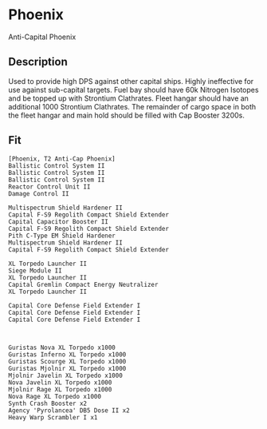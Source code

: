 # Phoenix

Anti-Capital Phoenix

## Description

Used to provide high DPS against other capital ships.  Highly ineffective for use against sub-capital targets.  Fuel bay should have 60k Nitrogen Isotopes and be topped up with Strontium Clathrates. Fleet hangar should have an additional 1000 Strontium Clathrates.  The remainder of cargo space in both the fleet hangar and main hold should be filled with Cap Booster 3200s.

## Fit
```
[Phoenix, T2 Anti-Cap Phoenix]
Ballistic Control System II
Ballistic Control System II
Ballistic Control System II
Reactor Control Unit II
Damage Control II

Multispectrum Shield Hardener II
Capital F-S9 Regolith Compact Shield Extender
Capital Capacitor Booster II
Capital F-S9 Regolith Compact Shield Extender
Pith C-Type EM Shield Hardener
Multispectrum Shield Hardener II
Capital F-S9 Regolith Compact Shield Extender

XL Torpedo Launcher II
Siege Module II
XL Torpedo Launcher II
Capital Gremlin Compact Energy Neutralizer
XL Torpedo Launcher II

Capital Core Defense Field Extender I
Capital Core Defense Field Extender I
Capital Core Defense Field Extender I



Guristas Nova XL Torpedo x1000
Guristas Inferno XL Torpedo x1000
Guristas Scourge XL Torpedo x1000
Guristas Mjolnir XL Torpedo x1000
Mjolnir Javelin XL Torpedo x1000
Nova Javelin XL Torpedo x1000
Mjolnir Rage XL Torpedo x1000
Nova Rage XL Torpedo x1000
Synth Crash Booster x2
Agency 'Pyrolancea' DB5 Dose II x2
Heavy Warp Scrambler I x1

```
